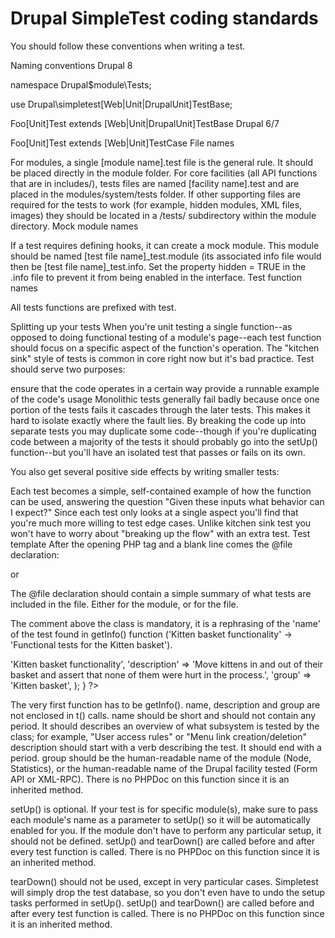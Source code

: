 
# Drupal SimpleTest coding standards


You should follow these conventions when writing a test.

Naming conventions
Drupal 8

namespace Drupal\$module\Tests;

use Drupal\simpletest\[Web|Unit|DrupalUnit]TestBase;

Foo[Unit]Test extends [Web|Unit|DrupalUnit]TestBase
Drupal 6/7

Foo[Unit]Test extends [Web|Unit]TestCase
File names

For modules, a single [module name].test file is the general rule. It should be placed directly in the module folder.
For core facilities (all API functions that are in includes/), tests files are named [facility name].test and are placed in the modules/system/tests folder.
If other supporting files are required for the tests to work (for example, hidden modules, XML files, images) they should be located in a /tests/ subdirectory within the module directory.
Mock module names

If a test requires defining hooks, it can create a mock module.
This module should be named [test file name]_test.module (its associated info file would then be [test file name]_test.info.
Set the property hidden = TRUE in the .info file to prevent it from being enabled in the interface.
Test function names

All tests functions are prefixed with test.

Splitting up your tests
When you're unit testing a single function--as opposed to doing functional testing of a module's page--each test function should focus on a specific aspect of the function's operation. The "kitchen sink" style of tests is common in core right now but it's bad practice. Test should serve two purposes:

ensure that the code operates in a certain way
provide a runnable example of the code's usage
Monolithic tests generally fail badly because once one portion of the tests fails it cascades through the later tests. This makes it hard to isolate exactly where the fault lies. By breaking the code up into separate tests you may duplicate some code--though if you're duplicating code between a majority of the tests it should probably go into the setUp() function--but you'll have an isolated test that passes or fails on its own.

You also get several positive side effects by writing smaller tests:

Each test becomes a simple, self-contained example of how the function can be used, answering the question "Given these inputs what behavior can I expect?"
Since each test only looks at a single aspect you'll find that you're much more willing to test edge cases. Unlike kitchen sink test you won't have to worry about "breaking up the flow" with an extra test.
Test template
After the opening PHP tag and a blank line comes the @file declaration:

<?php
/**
 * @file
 * Tests for Aggregator module.
 */
?>
or

<?php
/**
 * @file
 * Tests for common.inc.
 */
?>
The @file declaration should contain a simple summary of what tests are included in the file. Either for the module, or for the file.

<?php
/**
 * Functional tests for the Kitten Basket.
 */
class KittenBasketTestCase extends DrupalWebTestBase {
?>
The comment above the class is mandatory, it is a rephrasing of the 'name' of the test found in getInfo() function ('Kitten basket functionality' -> 'Functional tests for the Kitten basket').

<?php
  public static function getInfo() {
    return array(
      'name' => 'Kitten basket functionality',
      'description' => 'Move kittens in and out of their basket and assert that none of them were hurt in the process.',
      'group' => 'Kitten basket',
    );
  }
?>
The very first function has to be getInfo().
name, description and group are not enclosed in t() calls.
name should be short and should not contain any period. It should describes an overview of what subsystem is tested by the class; for example, "User access rules" or "Menu link creation/deletion"
description should start with a verb describing the test. It should end with a period.
group should be the human-readable name of the module (Node, Statistics), or the human-readable name of the Drupal facility tested (Form API or XML-RPC).
There is no PHPDoc on this function since it is an inherited method.
<?php
  public function setUp() {
    parent::setUp('kitten_module', 'basket_module');
     // Setup tasks go here.
  }
?>
setUp() is optional. If your test is for specific module(s), make sure to pass each module's name as a parameter to setUp() so it will be automatically enabled for you. If the module don't have to perform any particular setup, it should not be defined.
setUp() and tearDown() are called before and after every test function is called.
There is no PHPDoc on this function since it is an inherited method.
<?php
  public function tearDown() {
    // Teardown tasks go here.
     parent::tearDown();
  }
?>
tearDown() should not be used, except in very particular cases. Simpletest will simply drop the test database, so you don't even have to undo the setup tasks performed in setUp().
setUp() and tearDown() are called before and after every test function is called.
There is no PHPDoc on this function since it is an inherited method.
<?php
  /**
   * One-sentence description of what test entails.
   */
  public function testExampleThing() {
    // Assertions, etc. go here.
  }

  /**
   * One-sentence description of what test entails.
   */
  public function testNextExampleThing() {
    // Assertions, etc. go here.
  }
  // Can have many more testFoo functions.
}
?>

